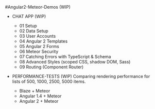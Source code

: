 #Angular2-Meteor-Demos (WIP)

* CHAT APP (WIP)
    - 01 Setup
    - 02 Data Setup
    - 03 User Accounts 
    - 04 Angular 2 Templates
    - 05 Angular 2 Forms
    - 06 Meteor Security
    - 07 Catching Errors with TypeScript & Schema
    - 08 Advanced Styles (scoped CSS, shadow DOM, Sass)
    - 09 Routing (Component Router)
    
* PERFORMANCE-TESTS (WIP)
  Comparing rendering performance for lists of 500, 1000, 2500, 5000 items.
  
    - Blaze + Meteor
    - Angular 1.4 + Meteor
    - Angular 2 + Meteor